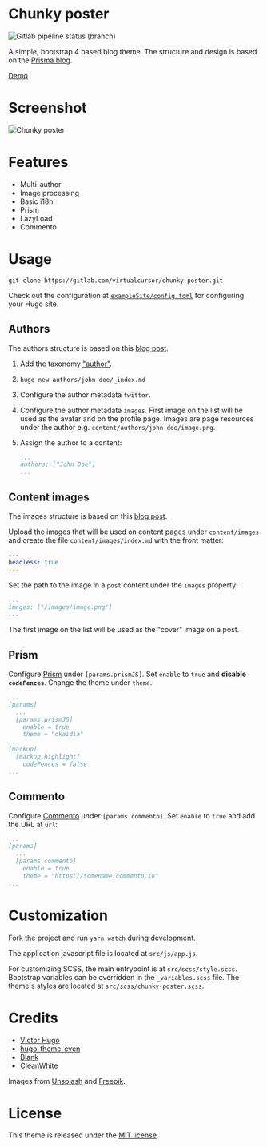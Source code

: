 # Chunky poster

![Gitlab pipeline status (branch)](https://img.shields.io/gitlab/pipeline/virtualcursor/hugo-theme-chunky-poster/master)

A simple, bootstrap 4 based blog theme. The structure and design is based on the [Prisma blog](https://www.prisma.io/blog/).

[Demo](https://hugo-theme-chunky-poster.netlify.com)

# Screenshot

![Chunky poster](https://gitlab.com/virtualcursor/hugo-theme-chunky-poster/raw/master/images/screenshot-responsive.png "Chunky poster")

# Features

* Multi-author
* Image processing
* Basic i18n
* Prism
* LazyLoad
* Commento

# Usage

```shell
git clone https://gitlab.com/virtualcursor/chunky-poster.git
```

Check out the configuration at [`exampleSite/config.toml`](exampleSite/config.toml) for configuring your Hugo site.

## Authors

The authors structure is based on this [blog post](https://www.netlify.com/blog/2018/07/24/hugo-tips-how-to-create-author-pages/).

1. Add the taxonomy ["author"](exampleSite/config.toml#L28).
2. `hugo new authors/john-doe/_index.md`
3. Configure the author metadata `twitter`.
4. Configure the author metadata `images`. First image on the list will be used as the avatar and on the profile page. Images are page resources under the author e.g. `content/authors/john-doe/image.png`.
5. Assign the author to a content:

    ```yaml
    ...
    authors: ["John Doe"]
    ...
    ```

## Content images

The images structure is based on this [blog post](https://forestry.io/blog/how-to-use-hugo-s-image-processing-with-forestry/).

Upload the images that will be used on content pages under `content/images` and create the file `content/images/index.md` with the front matter:

```yaml
---
headless: true
---
```

Set the path to the image in a `post` content under the `images` property:

```yaml
...
images: ["/images/image.png"]
...
```

The first image on the list will be used as the "cover" image on a post.

## Prism

Configure [Prism](https://prismjs.com/) under `[params.prismJS]`. Set `enable` to `true` and **disable `codeFences`**. Change the theme under `theme`.

```yaml
...
[params]
  ...
  [params.prismJS]
    enable = true
    theme = "okaidia"
...
[markup]
  [markup.highlight]
    codeFences = false
...
```

## Commento

Configure [Commento](https://commento.io/) under `[params.commento]`. Set `enable` to `true` and add the URL at `url`:

```yaml
...
[params]
  ...
  [params.commento]
    enable = true
    theme = "https://somename.commento.io"
...
```

# Customization

Fork the project and run `yarn watch` during development.

The application javascript file is located at `src/js/app.js`.

For customizing SCSS, the main entrypoint is at `src/scss/style.scss`. Bootstrap variables can be overridden in the `_variables.scss` file. The theme's styles are located at `src/scss/chunky-poster.scss`.

# Credits

* [Victor Hugo](https://github.com/netlify-templates/victor-hugo)
* [hugo-theme-even](https://github.com/olOwOlo/hugo-theme-even)
* [Blank](https://github.com/vimux/blank/)
* [CleanWhite](https://github.com/zhaohuabing/hugo-theme-cleanwhite)

Images from [Unsplash](https://unsplash.com/) and [Freepik](https://www.freepik.com/).

# License

This theme is released under the [MIT license](LICENSE).
